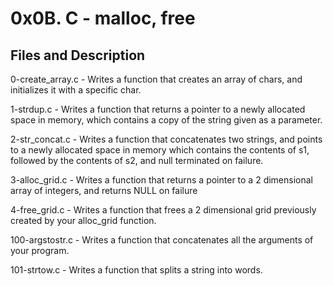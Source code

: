 # 0x0B. C - malloc, free

## Files and Description

0-create_array.c - Writes a function that creates an array of chars, and initializes it with a specific char.

1-strdup.c - Writes a function that returns a pointer to a newly allocated space in memory, which contains a copy of the string given as a parameter.

2-str_concat.c - Writes a function that concatenates two strings, and points to a newly allocated space in memory which contains the contents of s1, followed by the contents of s2, and null terminated on failure.

3-alloc_grid.c -  Writes a function that returns a pointer to a 2 dimensional array of integers, and returns NULL on failure

4-free_grid.c - Writes a function that frees a 2 dimensional grid previously created by your alloc_grid function.

100-argstostr.c -  Writes a function that concatenates all the arguments of your program.

101-strtow.c -  Writes a function that splits a string into words.
